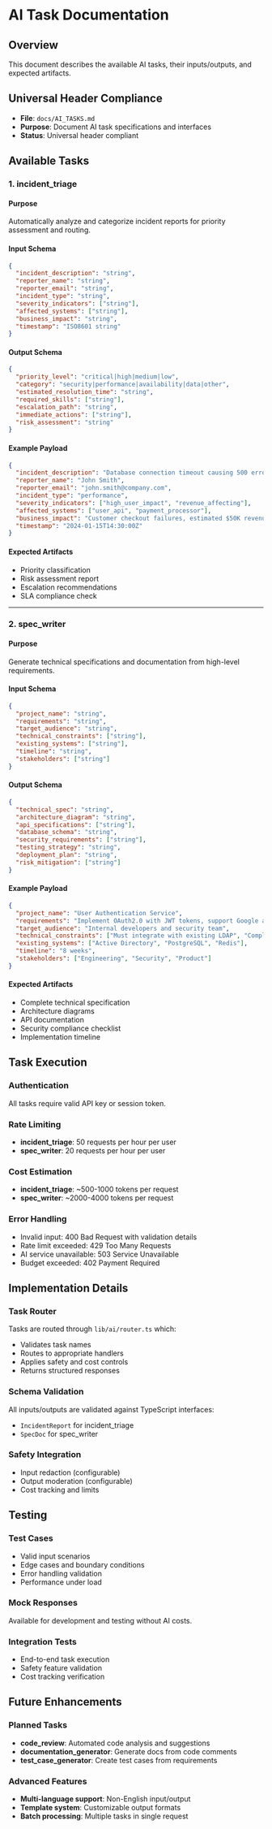 # AI Task Documentation

## Overview
This document describes the available AI tasks, their inputs/outputs, and expected artifacts.

## Universal Header Compliance
- **File**: `docs/AI_TASKS.md`
- **Purpose**: Document AI task specifications and interfaces
- **Status**: Universal header compliant

## Available Tasks

### 1. incident_triage

#### Purpose
Automatically analyze and categorize incident reports for priority assessment and routing.

#### Input Schema
```json
{
  "incident_description": "string",
  "reporter_name": "string",
  "reporter_email": "string",
  "incident_type": "string",
  "severity_indicators": ["string"],
  "affected_systems": ["string"],
  "business_impact": "string",
  "timestamp": "ISO8601 string"
}
```

#### Output Schema
```json
{
  "priority_level": "critical|high|medium|low",
  "category": "security|performance|availability|data|other",
  "estimated_resolution_time": "string",
  "required_skills": ["string"],
  "escalation_path": "string",
  "immediate_actions": ["string"],
  "risk_assessment": "string"
}
```

#### Example Payload
```json
{
  "incident_description": "Database connection timeout causing 500 errors for 30% of users",
  "reporter_name": "John Smith",
  "reporter_email": "john.smith@company.com",
  "incident_type": "performance",
  "severity_indicators": ["high_user_impact", "revenue_affecting"],
  "affected_systems": ["user_api", "payment_processor"],
  "business_impact": "Customer checkout failures, estimated $50K revenue impact",
  "timestamp": "2024-01-15T14:30:00Z"
}
```

#### Expected Artifacts
- Priority classification
- Risk assessment report
- Escalation recommendations
- SLA compliance check

---

### 2. spec_writer

#### Purpose
Generate technical specifications and documentation from high-level requirements.

#### Input Schema
```json
{
  "project_name": "string",
  "requirements": "string",
  "target_audience": "string",
  "technical_constraints": ["string"],
  "existing_systems": ["string"],
  "timeline": "string",
  "stakeholders": ["string"]
}
```

#### Output Schema
```json
{
  "technical_spec": "string",
  "architecture_diagram": "string",
  "api_specifications": ["string"],
  "database_schema": "string",
  "security_requirements": ["string"],
  "testing_strategy": "string",
  "deployment_plan": "string",
  "risk_mitigation": ["string"]
}
```

#### Example Payload
```json
{
  "project_name": "User Authentication Service",
  "requirements": "Implement OAuth2.0 with JWT tokens, support Google and Microsoft SSO, rate limiting, audit logging",
  "target_audience": "Internal developers and security team",
  "technical_constraints": ["Must integrate with existing LDAP", "Comply with SOC2 requirements"],
  "existing_systems": ["Active Directory", "PostgreSQL", "Redis"],
  "timeline": "8 weeks",
  "stakeholders": ["Engineering", "Security", "Product"]
}
```

#### Expected Artifacts
- Complete technical specification
- Architecture diagrams
- API documentation
- Security compliance checklist
- Implementation timeline

## Task Execution

### Authentication
All tasks require valid API key or session token.

### Rate Limiting
- **incident_triage**: 50 requests per hour per user
- **spec_writer**: 20 requests per hour per user

### Cost Estimation
- **incident_triage**: ~500-1000 tokens per request
- **spec_writer**: ~2000-4000 tokens per request

### Error Handling
- Invalid input: 400 Bad Request with validation details
- Rate limit exceeded: 429 Too Many Requests
- AI service unavailable: 503 Service Unavailable
- Budget exceeded: 402 Payment Required

## Implementation Details

### Task Router
Tasks are routed through `lib/ai/router.ts` which:
- Validates task names
- Routes to appropriate handlers
- Applies safety and cost controls
- Returns structured responses

### Schema Validation
All inputs/outputs are validated against TypeScript interfaces:
- `IncidentReport` for incident_triage
- `SpecDoc` for spec_writer

### Safety Integration
- Input redaction (configurable)
- Output moderation (configurable)
- Cost tracking and limits

## Testing

### Test Cases
- Valid input scenarios
- Edge cases and boundary conditions
- Error handling validation
- Performance under load

### Mock Responses
Available for development and testing without AI costs.

### Integration Tests
- End-to-end task execution
- Safety feature validation
- Cost tracking verification

## Future Enhancements

### Planned Tasks
- **code_review**: Automated code analysis and suggestions
- **documentation_generator**: Generate docs from code comments
- **test_case_generator**: Create test cases from requirements

### Advanced Features
- **Multi-language support**: Non-English input/output
- **Template system**: Customizable output formats
- **Batch processing**: Multiple tasks in single request
